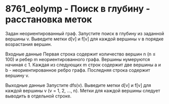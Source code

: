 # 8761_eolymp - Поиск в глубину - расстановка меток

Задан неориентированный граф. Запустите поиск в глубину из заданной вершины v. Выведите метки d[v] и f[v] для каждой вершины v в порядке возрастания вершин.

Входные данные
Первая строка содержит количество вершин n (n ≤ 100) и ребер m неориентированного графа. Вершины нумеруются начиная с 1. Каждая из следующих m строк содержит две вершины a и b - неориентированное ребро графа. Последняя строка содержит вершину v.

Выходные данные
Запустите dfs(v). Выведите метки d[v] и f[v] для каждой вершины v (v = 1, 2, ..., n). Метки для каждой вершины следует выводить в отдельной строке.

